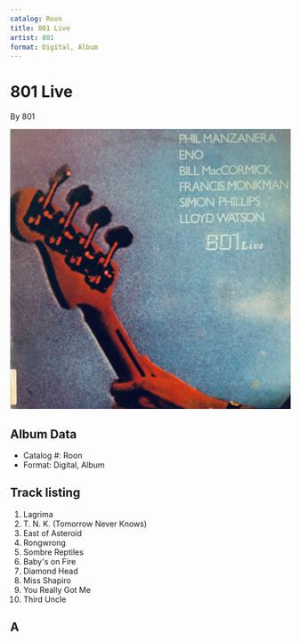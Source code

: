 ```yaml
---
catalog: Roon
title: 801 Live
artist: 801
format: Digital, Album
---
```


# 801 Live

By 801

![](../../assets/albumcovers/801-801_Live.png)

## Album Data

- Catalog #: Roon
- Format: Digital, Album


## Track listing


1. Lagrima
2. T. N. K. (Tomorrow Never Knows)
3. East of Asteroid
4. Rongwrong
5. Sombre Reptiles
6. Baby's on Fire
7. Diamond Head
8. Miss Shapiro
9. You Really Got Me
10. Third Uncle

## A


